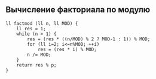 ## Вычисление факториала по модулю

```
ll factmod (ll n, ll MOD) {
	ll res = 1;
	while (n > 1) {
		res = (res * ((n/MOD) % 2 ? MOD-1 : 1)) % MOD;
		for (ll i=2; i<=n%MOD; ++i)
			res = (res * i) % MOD;
		n /= MOD;
	}
	return res % p;
}
```